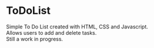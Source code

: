 # ToDoList

Simple To Do List created with HTML, CSS and Javascript. <br>
Allows users to add and delete tasks. <br>
Still a work in progress.
